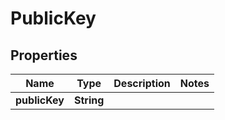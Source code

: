 

# PublicKey


## Properties

Name | Type | Description | Notes
------------ | ------------- | ------------- | -------------
**publicKey** | **String** |  | 



